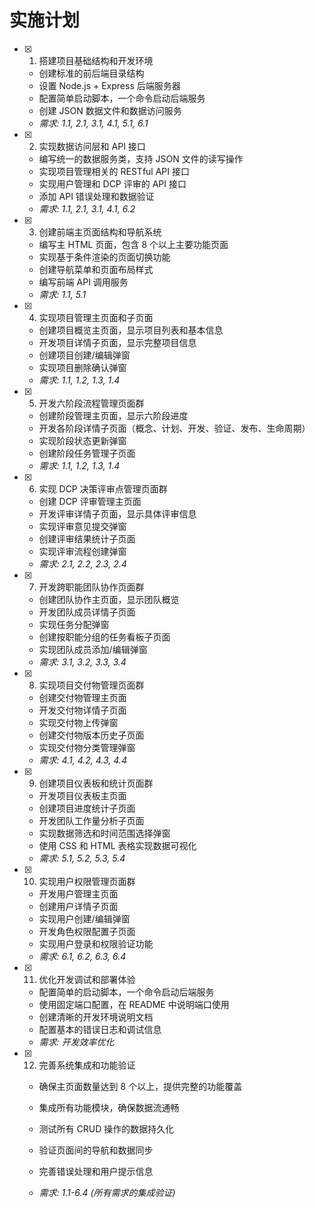 # 实施计划

- [x] 1. 搭建项目基础结构和开发环境

  - 创建标准的前后端目录结构
  - 设置 Node.js + Express 后端服务器
  - 配置简单启动脚本，一个命令启动后端服务
  - 创建 JSON 数据文件和数据访问服务
  - _需求: 1.1, 2.1, 3.1, 4.1, 5.1, 6.1_

- [x] 2. 实现数据访问层和 API 接口

  - 编写统一的数据服务类，支持 JSON 文件的读写操作
  - 实现项目管理相关的 RESTful API 接口
  - 实现用户管理和 DCP 评审的 API 接口
  - 添加 API 错误处理和数据验证
  - _需求: 1.1, 2.1, 3.1, 4.1, 6.2_

- [x] 3. 创建前端主页面结构和导航系统

  - 编写主 HTML 页面，包含 8 个以上主要功能页面
  - 实现基于条件渲染的页面切换功能
  - 创建导航菜单和页面布局样式
  - 编写前端 API 调用服务
  - _需求: 1.1, 5.1_

- [x] 4. 实现项目管理主页面和子页面

  - 创建项目概览主页面，显示项目列表和基本信息
  - 开发项目详情子页面，显示完整项目信息
  - 创建项目创建/编辑弹窗
  - 实现项目删除确认弹窗
  - _需求: 1.1, 1.2, 1.3, 1.4_

- [x] 5. 开发六阶段流程管理页面群

  - 创建阶段管理主页面，显示六阶段进度
  - 开发各阶段详情子页面（概念、计划、开发、验证、发布、生命周期）
  - 实现阶段状态更新弹窗
  - 创建阶段任务管理子页面
  - _需求: 1.1, 1.2, 1.3, 1.4_

- [x] 6. 实现 DCP 决策评审点管理页面群

  - 创建 DCP 评审管理主页面
  - 开发评审详情子页面，显示具体评审信息
  - 实现评审意见提交弹窗
  - 创建评审结果统计子页面
  - 实现评审流程创建弹窗
  - _需求: 2.1, 2.2, 2.3, 2.4_

- [x] 7. 开发跨职能团队协作页面群

  - 创建团队协作主页面，显示团队概览
  - 开发团队成员详情子页面
  - 实现任务分配弹窗
  - 创建按职能分组的任务看板子页面
  - 实现团队成员添加/编辑弹窗
  - _需求: 3.1, 3.2, 3.3, 3.4_

- [x] 8. 实现项目交付物管理页面群

  - 创建交付物管理主页面
  - 开发交付物详情子页面
  - 实现交付物上传弹窗
  - 创建交付物版本历史子页面
  - 实现交付物分类管理弹窗
  - _需求: 4.1, 4.2, 4.3, 4.4_

- [x] 9. 创建项目仪表板和统计页面群

  - 开发项目仪表板主页面
  - 创建项目进度统计子页面
  - 开发团队工作量分析子页面
  - 实现数据筛选和时间范围选择弹窗
  - 使用 CSS 和 HTML 表格实现数据可视化
  - _需求: 5.1, 5.2, 5.3, 5.4_

- [x] 10. 实现用户权限管理页面群

  - 开发用户管理主页面
  - 创建用户详情子页面
  - 实现用户创建/编辑弹窗
  - 开发角色权限配置子页面
  - 实现用户登录和权限验证功能
  - _需求: 6.1, 6.2, 6.3, 6.4_

- [x] 11. 优化开发调试和部署体验

  - 配置简单的启动脚本，一个命令启动后端服务
  - 使用固定端口配置，在 README 中说明端口使用
  - 创建清晰的开发环境说明文档
  - 配置基本的错误日志和调试信息
  - _需求: 开发效率优化_

- [x] 12. 完善系统集成和功能验证

  - 确保主页面数量达到 8 个以上，提供完整的功能覆盖

  - 集成所有功能模块，确保数据流通畅
  - 测试所有 CRUD 操作的数据持久化
  - 验证页面间的导航和数据同步
  - 完善错误处理和用户提示信息
  - _需求: 1.1-6.4 (所有需求的集成验证)_
